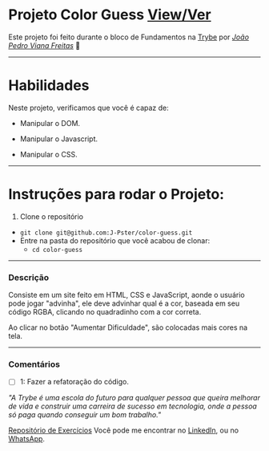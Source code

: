 # Projeto Color Guess [View/Ver](https://j-pster.github.io/color-guess/)
Este projeto foi feito durante o bloco de Fundamentos na [Trybe](https://www.betrybe.com/) por _[João Pedro Viana Freitas](https://www.linkedin.com/in/joaopster/)_ :rocket:

---

# Habilidades
Neste projeto, verificamos que você é capaz de:

  * Manipular o DOM.

  * Manipular o Javascript.

  * Manipular o CSS.

---

# Instruções para rodar o Projeto:

1. Clone o repositório
  * `git clone git@github.com:J-Pster/color-guess.git`
  * Entre na pasta do repositório que você acabou de clonar:
    * `cd color-guess`

---

### Descrição

Consiste em um site feito em HTML, CSS e JavaScript, aonde o usuário pode jogar "advinha", ele deve advinhar qual é a cor, baseada em seu código RGBA, clicando no quadradinho com a cor correta.

Ao clicar no botão "Aumentar Dificuldade", são colocadas mais cores na tela.

---

### Comentários
- [ ] 1: Fazer a refatoração do código.

_"A Trybe é uma escola do futuro para qualquer pessoa que queira melhorar de vida e construir uma carreira de sucesso em tecnologia, onde a pessoa só paga quando conseguir um bom trabalho."_

[Repositório de Exercícios](https://github.com/J-Pster/meu-super-repo)
Você pode me encontrar no [LinkedIn][1], ou no [WhatsApp][2].

<!-- Resources -->
<!-- links to your social media accounts -->
[1]: https://www.linkedin.com/in/joaopster/
[2]: https://api.whatsapp.com/send?phone=5562992765354&text=Ol%C3%A1%2C%20%C3%A9%20o%20Pster%3F%20Venho%20do%20Github.
